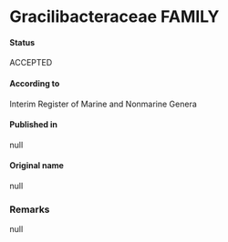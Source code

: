 # Gracilibacteraceae FAMILY

#### Status
ACCEPTED

#### According to
Interim Register of Marine and Nonmarine Genera

#### Published in
null

#### Original name
null

### Remarks
null